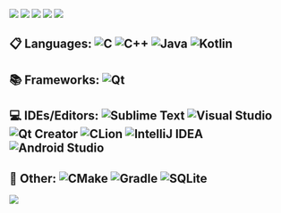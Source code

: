 ![](https://github-profile-summary-cards.vercel.app/api/cards/profile-details?username=v43d3rm4k4r&theme=monokai)
![](https://github-profile-summary-cards.vercel.app/api/cards/most-commit-language?username=v43d3rm4k4r&theme=monokai)
![](https://github-profile-summary-cards.vercel.app/api/cards/repos-per-language?username=v43d3rm4k4r&theme=monokai)
![](https://github-profile-summary-cards.vercel.app/api/cards/stats?username=v43d3rm4k4r&theme=monokai)
![](https://github-profile-summary-cards.vercel.app/api/cards/productive-time?username=v43d3rm4k4r&theme=monokai&utcOffset=3)

## 📋 Languages: ![C](https://img.shields.io/badge/C-%23575757.svg?style=Flat&logo=c&logoColor=white) ![C++](https://img.shields.io/badge/C++-%2300599C.svg?style=Flat&logo=c%2B%2B&logoColor=white) ![Java](https://img.shields.io/badge/Java-%23ED8B00.svg?style=Flat&logo=openjdk&logoColor=white) ![Kotlin](https://img.shields.io/badge/Kotlin-%237F52FF.svg?style=Flat&logo=kotlin&logoColor=white)

## 📚 Frameworks: ![Qt](https://img.shields.io/badge/Qt-%2361AB17.svg?style=Flat&logo=Qt&logoColor=white)

## 💻 IDEs/Editors: ![Sublime Text](https://img.shields.io/badge/Sublime_Text-%23575757.svg?style=Flat&logo=sublime-text&logoColor=important) ![Visual Studio](https://img.shields.io/badge/Visual%20Studio-5C2D91.svg?style=Flat&logo=visual-studio&logoColor=white) ![Qt Creator](https://img.shields.io/badge/Qt%20Creator-%2361AB17.svg?style=Flat&logo=Qt&logoColor=white) ![CLion](https://img.shields.io/badge/CLion-black?style=Flat&logo=clion&logoColor=white) ![IntelliJ IDEA](https://img.shields.io/badge/IntelliJ_IDEA-000000.svg?style=Flat&logo=intellij-idea&logoColor=white) ![Android Studio](https://img.shields.io/badge/Android%20Studio-3DDC84.svg?style=Flat&logo=android-studio&logoColor=white)

## 🥅 Other: ![CMake](https://img.shields.io/badge/CMake-%23008FBA.svg?style=Flat&logo=cmake&logoColor=white) ![Gradle](https://img.shields.io/badge/Gradle-02303A.svg?style=Flat&logo=Gradle&logoColor=white) ![SQLite](https://img.shields.io/badge/SQLite-%2307405e.svg?style=Flat&logo=sqlite&logoColor=white)

![](https://komarev.com/ghpvc/?username=v43d3rm4k4r)
